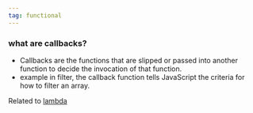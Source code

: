 ```yaml
---
tag: functional
---
```


### what are callbacks?

- Callbacks are the functions that are slipped or passed into another function to decide the invocation of that function.
- example in filter, the callback function tells JavaScript the criteria for how to filter an array.

Related to [lambda](#lambda)
